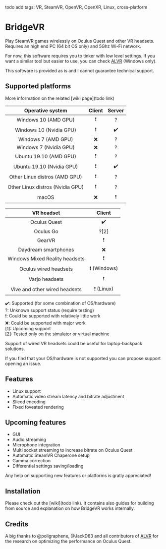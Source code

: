 
todo add tags: VR, SteamVR, OpenVR, OpenXR, Linux, cross-platform

# BridgeVR

Play SteamVR games wirelessly on Oculus Quest and other VR headsets. Requires an high end PC (64 bit OS only) and 5Ghz Wi-Fi network.

For now, this software requires you to tinker with low level settings. If you want a similar tool but easier to use, you can check [ALVR](https://github.com/JackD83/ALVR) (Windows only).

This software is provided as is and I cannot guarantee technical support.

## Supported platforms

More information on the related [wiki page](todo link)

|         Operative system         | Client | Server |
| :------------------------------: | :----: | :----: |
|       Windows 10 (AMD GPU)       |   ❗    |   ?    |
|     Windows 10 (Nvidia GPU)      |   ❗    |   ✔️   |
|       Windows 7 (AMD GPU)        |   ❌    |   ?    |
|      Windows 7 (Nvidia GPU)      |   ❌    |   ?    |
|      Ubuntu 19.10 (AMD GPU)      |   ❗    |   ?    |
|    Ubuntu 19.10 (Nvidia GPU)     |   ❗    |   ✔️   |
|  Other Linux distros (AMD GPU)   |   ❗    |   ?    |
| Other Linux distros (Nvidia GPU) |   ❗    |   ?    |
|              macOS               |   ❌    |   ❗    |

|           VR headset           |   Client    |
| :----------------------------: | :---------: |
|          Oculus Quest          |     ✔️      |
|           Oculus Go            |    ?[2]     |
|             GearVR             |      ❗      |
|      Daydream smartphones      |      ❌      |
| Windows Mixed Reality headsets |      ❗      |
|     Oculus wired headsets      | ❗ (Windows) |
|         Varjo headsets         |      ❗      |
| Vive and other wired headsets  |  ❗ (Linux)  |

✔️: Supported (for some combination of OS/hardware)  
?: Unknown support status (require testing)  
❗: Could be supported with relatively little work  
❌: Could be supported with major work  
[1]: Upcoming support  
[2]: Tested only on the simulator or virtual machine  

Support of wired VR headsets could be useful for laptop-backpack solutions.

If you find that your OS/hardware is not supported you can propose support opening an issue.

## Features

* Linux support
* Automatic video stream latency and bitrate adjustment
* Sliced encoding
* Fixed foveated rendering

## Upcoming features

* GUI
* Audio streaming
* Microphone integration
* Multi socket streaming to increase bitrate on Oculus Quest
* Automatic SteamVR Chaperone setup
* Gamma correction
* Differential settings saving/loading

Any help on supporting new features or platforms is gratly appreciated!

## Installation

Please check out the [wiki](todo link). It contains also guides for building from source and explanation on how BridgeVR works internally.

## Credits

A big thanks to @poligraphene, @JackD83 and all contributors of [ALVR](https://github.com/JackD83/ALVR) for the research on optimizing the performance on Oculus Quest.
